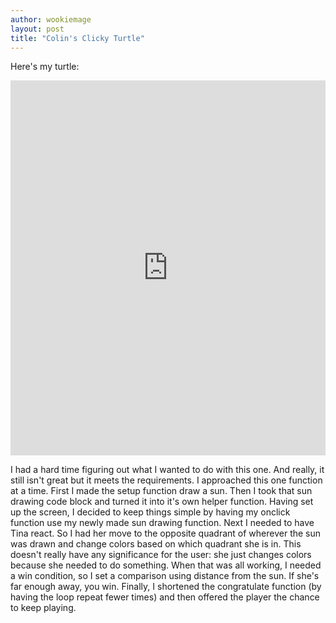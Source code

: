 ```yaml
---
author: wookiemage
layout: post
title: "Colin's Clicky Turtle"
---
```

  Here\'s my turtle:
  <iframe src="https://trinket.io/embed/python/79598a49b9" width="100%" height="600" frameborder="0" marginwidth="0" marginheight="0" allowfullscreen></iframe>
  
  I had a hard time figuring out what I wanted to do with this one. And really, it still isn\'t great but it meets the requirements.
  I approached this one function at a time. First I made the setup function draw a sun. Then I took that sun drawing code block and turned it into it\'s own helper function.
  Having set up the screen, I decided to keep things simple by having my onclick function use my newly made sun drawing function.
  Next I needed to have Tina react. So I had her move to the opposite quadrant of wherever the sun was drawn and change colors based on which quadrant she is in. This doesn\'t really have any significance for the user: she just changes colors because she needed to do something.
  When that was all working, I needed a win condition, so I set a comparison using distance from the sun. If she\'s far enough away, you win.
  Finally, I shortened the congratulate function (by having the loop repeat fewer times) and then offered the player the chance to keep playing.
